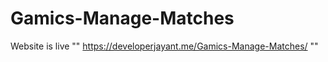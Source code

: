 # Gamics-Manage-Matches





Website is live "" https://developerjayant.me/Gamics-Manage-Matches/ ""

